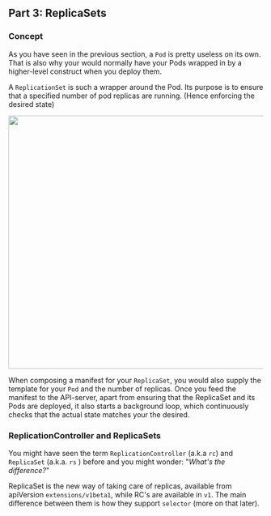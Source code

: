 ## Part 3: ReplicaSets


### Concept ###

As you have seen in the previous section, a `Pod` is pretty useless on its own. That is also why your would normally have your Pods wrapped in by a higher-level construct when you deploy them.

A `ReplicationSet` is such a wrapper around the Pod. Its purpose is to ensure that a specified number of pod replicas are running. (Hence enforcing the desired state)

<img src="https://github.com/actfong/k8s-workshop/blob/master/k8s-rs.jpg?raw=true" width="600" height="500"></img>

When composing a manifest for your `ReplicaSet`, you would also supply the template for your `Pod` and the number of replicas. 
Once you feed the manifest to the API-server, apart from ensuring that the ReplicaSet and its Pods are deployed, it also starts a background loop, which continuously checks that the actual state matches your the desired.

### ReplicationController and ReplicaSets ###
You might have seen the term `ReplicationController` (a.k.a `rc`) and `ReplicaSet` (a.k.a. `rs` ) before and you might wonder: "*What's the difference?*" 

ReplicaSet is the new way of taking care of replicas, available from apiVersion `extensions/v1beta1`, while RC's are available in `v1`.
The main difference between them is how they support `selector` (more on that later).

